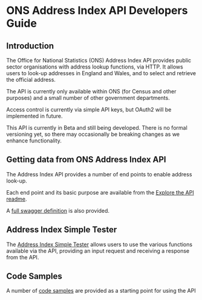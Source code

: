 <h1>ONS Address Index API Developers Guide</h1>

<h2>Introduction</h2>

<p>The Office for National Statistics (ONS) Address Index API provides public sector organisations with address lookup functions, via HTTP. It allows users to look-up addresses in England and Wales, and to select and retrieve the official address.</p>

<p>The API is currently only available within ONS (for Census and other purposes) and a small number of other government departments.</p>

<p>Access control is currently via simple API keys, but OAuth2 will be implemented in future.</p>

<p>This API is currently in Beta and still being developed. There is no formal versioning yet, so there may occasionally be breaking changes as we enhance functionality.</p>

<h2>Getting data from ONS Address Index API</h2>

<p>The Address Index API provides a number of end points to enable address look-up.</p>

<p>Each end point and its basic purpose are available from the <a href="explore-the-api/readme.md">Explore the API readme</a>.</p>
 
<p>A <a href="ai-swagger.json">full swagger definition</a> is also provided.</p>

<h2>Address Index Simple Tester</h2>

The <a href="simple-tester/readme.md">Address Index Simple Tester</a> allows users to use the various functions available via the API, providing an input request and receiving a response from the API.

<h2>Code Samples</h2>

A number of <a href="code-samples/readme.md">code samples</a> are provided as a starting point for using the API